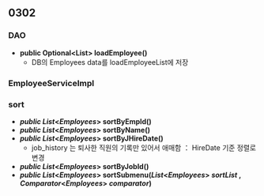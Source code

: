 ## 0302


### DAO
- **public Optional<List<Employees>> loadEmployee()**
   - DB의 Employees data를 loadEmployeeList에 저장


### EmployeeServiceImpl
### sort

- ***public List*<*Employees*> sortByEmpId()**
- ***public List*<*Employees*> sortByName()**
- ***public List*<*Employees*> sortByJHireDate()**
  - job_history 는 퇴사한 직원의 기록만 있어서 애매함 ： HireDate 기준 정렬로 변경
- ***public List*<*Employees*> sortByJobId()**
- ***public List*<*Employees*> sortSubmenu(*List*<*Employees*> *sortList* , *Comparator*<*Employees*> *comparator*)**